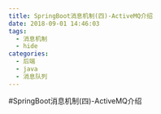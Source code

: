 ```yaml
---
title: SpringBoot消息机制(四)-ActiveMQ介绍
date: 2018-09-01 14:46:03
tags:
  - 消息机制
  - hide
categories:
  - 后端
  - java
  - 消息队列
---
```

#SpringBoot消息机制(四)-ActiveMQ介绍